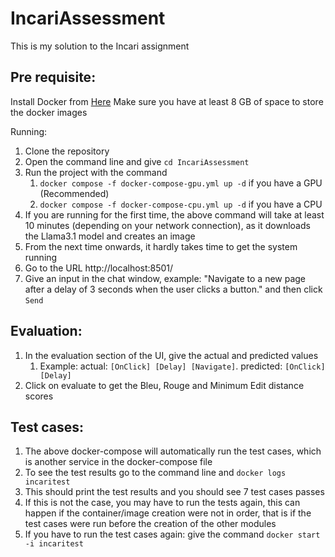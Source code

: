 # IncariAssessment
This is my solution to the Incari assignment



## Pre requisite:
Install Docker from [Here](https://docs.docker.com/engine/install/)
Make sure you have at least 8 GB of space to store the docker images

Running:
1. Clone the repository
2. Open the command line and give `cd IncariAssessment`
3. Run the project with the command
   1. `docker compose -f docker-compose-gpu.yml up -d` if you have a GPU (Recommended)
   2. `docker compose -f docker-compose-cpu.yml up -d` if you have a CPU
4. If you are running for the first time, the above command will take at least 10 minutes (depending on your network connection), as it downloads the Llama3.1 model and creates an image
5. From the next time onwards, it hardly takes time to get the system running
6. Go to the URL http://localhost:8501/
7. Give an input in the chat window, example: "Navigate to a new page after a delay of 3 seconds when the user clicks a button." and then click `Send`

## Evaluation:
1. In the evaluation section of the UI, give the actual and predicted values
   1. Example: actual: `[OnClick] [Delay] [Navigate]`. predicted: `[OnClick] [Delay]`
2. Click on evaluate to get the Bleu, Rouge and Minimum Edit distance scores

## Test cases:
1. The above docker-compose will automatically run the test cases, which is another service in the docker-compose file
2. To see the test results go to the command line and `docker logs incaritest`
3. This should print the test results and you should see 7 test cases passes
4. If this is not the case, you may have to run the tests again, this can happen if the container/image creation were not in order, that is if the test cases were run before the creation of the other modules
5. If you have to run the test cases again: give the command `docker start -i incaritest`



